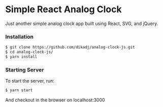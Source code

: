 # Simple React Analog Clock

Just another simple analog clock app built using React, SVG, and jQuery.

### Installation

```sh
$ git clone https://github.com/dikadj/analog-clock-js.git
$ cd analog-clock-js/
$ yarn install
```

### Starting Server

To start the server, run:

```sh
$ yarn start
```

And checkout in the browser on localhost:3000
